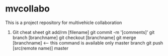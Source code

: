 # mvcollabo
This is a project repository for multivehicle collaboration

1. Git cheat sheet
   git add/rm [filename]
   git commit -m '[comments]'
   git branch [branchname]
   git checkout [branchname]
   git merge [branchname] <-- this command is available only master branch
   git push [src(remote name)] master
